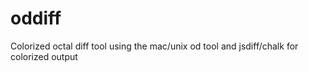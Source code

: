 # oddiff
Colorized octal diff tool using the mac/unix od tool and jsdiff/chalk for colorized output
